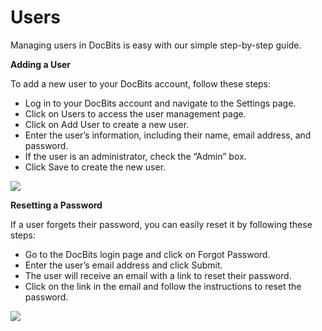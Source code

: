 # Users

Managing users in DocBits is easy with our simple step-by-step guide.

**Adding a User**

To add a new user to your DocBits account, follow these steps:

* Log in to your DocBits account and navigate to the Settings page.
* Click on Users to access the user management page.
* Click on Add User to create a new user.
* Enter the user’s information, including their name, email address, and password.
* If the user is an administrator, check the “Admin” box.
* Click Save to create the new user.

![](https://lh7-us.googleusercontent.com/AcRSQvRODkqunS7DHC9P0A3LdTqokfGs7YinaSzPS3CaaZqZ4GfB4JhxvzmQIKDYBddF14bCzJOjgPyM7jT5Zdi2bfu2cYxQcqPASHNnM8cQlKxYPbg5rDtzgowQE3HsdqyzOc44oT-zdpwtdKdVekY)

**Resetting a Password**

If a user forgets their password, you can easily reset it by following these steps:

* Go to the DocBits login page and click on Forgot Password.
* Enter the user’s email address and click Submit.
* The user will receive an email with a link to reset their password.
* Click on the link in the email and follow the instructions to reset the password.

![](https://lh7-us.googleusercontent.com/kv1NOKxmyDDnoPSS-gYnxXwDI8qYU5CwN6DjrfcSAA7MTKb8xOD0pNN9qk5hMJnXbkVOaMhkMNiruimUZCWspOE3WCoOw9GEZLgNKN\_9I0ei56\_Ce6dap7CCVVzsmu4LQYYAeE\_efpAPS6hj5ZJTx2E)
